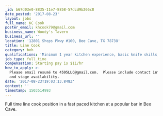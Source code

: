 ```yaml
---
_id: b67d03e0-8835-11e7-8858-57dcd9b266c8
date_posted: '2017-08-23'
layout: jobs
full_name: KC Cook
poster_email: khcook79@gmail.com
business_name: Woody's Tavern
business_url: ''
location: '12801 Shops Pkwy #100, Bee Cave, TX 78738'
title: Line Cook
category: boh
qualifications: 'Minimum 1 year kitchen experience, basic knife skills, and a good attitude.'
job_type: full_time
compensation: Starting pay is $11/hr
how_to_apply: >-
  Please email resumé to 4595LLC@gmail.com.  Please include contact information
  and stage availability.
date: '2017-08-23T19:03:13.848Z'
content: ''
timestamp: 1503514993
---
```

Full time line cook position in a fast paced kitchen at a popular bar in Bee Cave.
